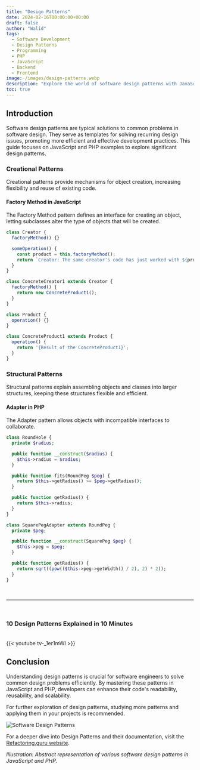 ```yaml
---
title: "Design Patterns"
date: 2024-02-16T00:00:00+00:00
draft: false
author: "Walid"
tags:
  - Software Development
  - Design Patterns
  - Programming
  - PHP
  - JavaScript
  - Backend
  - Frontend
image: /images/design-patterns.webp
description: "Explore the world of software design patterns with JavaScript and PHP examples, providing solutions to common software design problems, enhancing code readability, reusability, and scalability."
toc: true
---
```


## Introduction

Software design patterns are typical solutions to common problems in software design. They serve as templates for solving recurring design issues, promoting more efficient and effective development practices. This guide focuses on JavaScript and PHP examples to explore significant design patterns.

### Creational Patterns

Creational patterns provide mechanisms for object creation, increasing flexibility and reuse of existing code.

#### Factory Method in JavaScript

The Factory Method pattern defines an interface for creating an object, letting subclasses alter the type of objects that will be created.

```javascript
class Creator {
  factoryMethod() {}

  someOperation() {
    const product = this.factoryMethod();
    return `Creator: The same creator's code has just worked with ${product.operation()}`;
  }
}

class ConcreteCreator1 extends Creator {
  factoryMethod() {
    return new ConcreteProduct1();
  }
}

class Product {
  operation() {}
}

class ConcreteProduct1 extends Product {
  operation() {
    return '{Result of the ConcreteProduct1}';
  }
}
```

### Structural Patterns

Structural patterns explain assembling objects and classes into larger structures, keeping these structures flexible and efficient.

#### Adapter in PHP

The Adapter pattern allows objects with incompatible interfaces to collaborate.

```php
class RoundHole {
  private $radius;

  public function __construct($radius) {
    $this->radius = $radius;
  }

  public function fits(RoundPeg $peg) {
    return $this->getRadius() >= $peg->getRadius();
  }

  public function getRadius() {
    return $this->radius;
  }
}

class SquarePegAdapter extends RoundPeg {
  private $peg;

  public function __construct(SquarePeg $peg) {
    $this->peg = $peg;
  }

  public function getRadius() {
    return sqrt((pow(($this->peg->getWidth() / 2), 2) * 2));
  }
}
```

<br><hr><br>

### 10 Design Patterns Explained in 10 Minutes

<br>
{{< youtube tv-_1er1mWI >}}
<br>

## Conclusion

Understanding design patterns is crucial for software engineers to solve common design problems efficiently. By mastering these patterns in JavaScript and PHP, developers can enhance their code's readability, reusability, and scalability.

For further exploration of design patterns, studying more patterns and applying them in your projects is recommended.

![Software Design Patterns](/images/software_design_patterns.png)

For a deeper dive into Design Patterns and their documentation, visit the [Refactoring.guru website](https://refactoring.guru/).


*Illustration: Abstract representation of various software design patterns in JavaScript and PHP.*